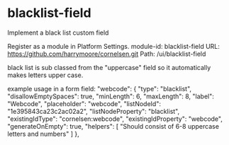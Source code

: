 # blacklist-field
Implement a black list custom field

Register as a module in Platform Settings.
module-id: blacklist-field
URL: https://github.com/harrymoore/cornelsen.git
Path: /ui/blacklist-field

black list is sub classed from the "uppercase" field so it automatically makes letters upper case.

example usage in a form field:
        "webcode": {
            "type": "blacklist",
            "disallowEmptySpaces": true,
            "minLength": 6,
            "maxLength": 8,
            "label": "Webcode",
            "placeholder": "webcode",
            "listNodeId": "1e395843ca23c2ac02a2",
            "listNodeProperty": "blacklist",
            "existingIdType": "cornelsen:webcode",
            "existingIdProperty": "webcode",
            "generateOnEmpty": true,
            "helpers": [
                "Should consist of 6-8 uppercase letters and numbers"
            ]
        },
